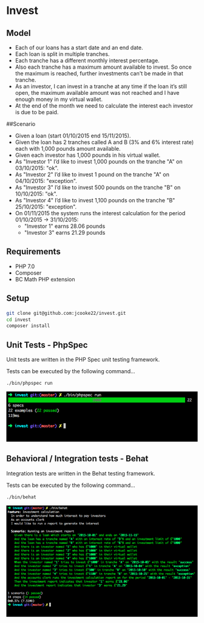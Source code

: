 # Invest

## Model
- Each of our loans has a start date and an end date.
- Each loan is split in multiple tranches.
- Each tranche has a different monthly interest percentage.
- Also each tranche has a maximum amount available to invest. So once the maximum is
reached, further investments can't be made in that tranche.
- As an investor, I can invest in a tranche at any time if the loan it’s still open, the maximum
available amount was not reached and I have enough money in my virtual wallet.
- At the end of the month we need to calculate the interest each investor is due to be paid.

##Scenario
- Given a loan (start 01/10/2015 end 15/11/2015).
- Given the loan has 2 tranches called A and B (3% and 6% interest rate) each with 1,000 pounds amount available.
- Given each investor has 1,000 pounds in his virtual wallet.
- As "Investor 1" I’d like to invest 1,000 pounds on the tranche "A" on 03/10/2015: "ok".
- As "Investor 2" I’d like to invest 1 pound on the tranche "A" on 04/10/2015: "exception".
- As "Investor 3" I’d like to invest 500 pounds on the tranche "B" on 10/10/2015: "ok".
- As "Investor 4" I’d like to invest 1,100 pounds on the tranche "B" 25/10/2015: "exception".
- On 01/11/2015 the system runs the interest calculation for the period 01/10/2015 -> 31/10/2015:
    - "Investor 1" earns 28.06 pounds
    - "Investor 3" earns 21.29 pounds



## Requirements
- PHP 7.0
- Composer
- BC Math PHP extension

## Setup
```bash
git clone git@github.com:jcooke22/invest.git
cd invest
composer install
```

## Unit Tests - PhpSpec

Unit tests are written in the PHP Spec unit testing framework.

Tests can be executed by the following command...

```bash
./bin/phpspec run
```
![PHP Spec](/images/php-spec.png?raw=true "PHP Spec")

## Behavioral / Integration tests - Behat

Integration tests are written in the Behat testing framework.

Tests can be executed by the following command...

```bash
./bin/behat
```
![Behat](/images/behat.png?raw=true "Behat")
